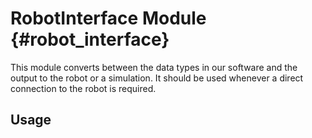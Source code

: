 # RobotInterface Module {#robot_interface}

This module converts between the data types in our software and the output to the robot or a simulation. It should be used whenever a direct connection to the robot is required.

## Usage

